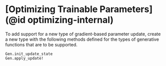 # [Optimizing Trainable Parameters](@id optimizing-internal)

To add support for a new type of gradient-based parameter update, create a new type with the following methods defined for the types of generative functions that are to be supported.
```@docs
Gen.init_update_state
Gen.apply_update!
```
